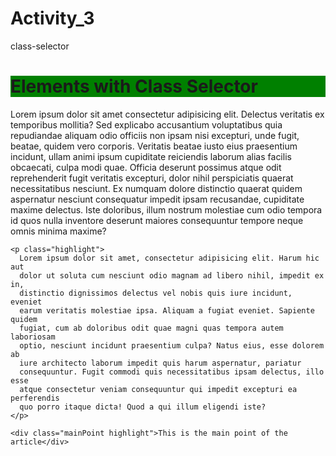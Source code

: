 # Activity_3
class-selector
<!DOCTYPE html>
<html lang="en">
  <head>
    <meta charset="UTF-8" />
    <meta http-equiv="X-UA-Compatible" content="IE=edge" />
    <meta name="viewport" content="width=device-width, initial-scale=1.0" />
    <script type="text/javascript" src="https://gc.kis.v2.scr.kaspersky-labs.com/FD126C42-EBFA-4E12-B309-BB3FDD723AC1/main.js?attr=VqDZ02sxhvzGSSZGcO29UAO2MlZZGvBaN85yAIYzoZ3SEK_IR0uqYwCk3gc6TXeHZYiBfT0MA-_EREzn_FZd0r7TUTJGsaL-79oKr-tBDp7pPFOP8AYL4ry5FbustdMh9H_j9dtieftNzLdf1SjABjbiXuumkxUnVduqMQtfq-Egr2xVuAgY4iaedje8cs-sSpNVfP55v7w6y2YZNWUKxofkdyaBkQGruV78FH3KLViJ11ig-BnkcMfcJNtaQrUHUidAB5fdK4aslOUzGEsWW4QyrW95S6vNT0zCeZOswMwpEaEExbJFAz-yRGjeovlUPj59HJKm44pKUzihYHRKNpQOZc9XxKekUojHPbWM1nqM9B8oQZIF5UIMTgtHcly4iX2pD6VCbAQLaMuzisCy6owT3b8XUZq6i050L17O3kiPE8t18kXz1tIX1mp3L906m6d9_yF-kuy1_fxNyIoiAeO9JIJFm89j27w09GnBB_g" charset="UTF-8"></script><style>
      .highlight {
        background-color: green;
      }
      p.highlight {
        font-style: italic;
      }
      .highlight.mainPoint {
        color: red;
        background-color: black;
      }
    </style>
    <title>Elements with Class Selector</title>
  </head>
  <body>
    <h1 class="highlight">Elements with Class Selector</h1>
    <p>
      Lorem ipsum dolor sit amet consectetur adipisicing elit. Delectus
      veritatis ex temporibus mollitia? Sed explicabo accusantium voluptatibus
      quia repudiandae aliquam odio officiis non ipsam nisi excepturi, unde
      fugit, beatae, quidem vero corporis. Veritatis beatae iusto eius
      praesentium incidunt, ullam animi ipsum cupiditate reiciendis laborum
      alias facilis obcaecati, culpa modi quae. Officia deserunt possimus atque
      odit reprehenderit fugit veritatis excepturi, dolor nihil perspiciatis
      quaerat necessitatibus nesciunt. Ex numquam dolore distinctio quaerat
      quidem aspernatur nesciunt consequatur impedit ipsam recusandae,
      cupiditate maxime delectus. Iste doloribus, illum nostrum molestiae cum
      odio tempora id quos nulla inventore deserunt maiores consequuntur tempore
      neque omnis minima maxime?
    </p>

    <p class="highlight">
      Lorem ipsum dolor sit amet, consectetur adipisicing elit. Harum hic aut
      dolor ut soluta cum nesciunt odio magnam ad libero nihil, impedit ex in,
      distinctio dignissimos delectus vel nobis quis iure incidunt, eveniet
      earum veritatis molestiae ipsa. Aliquam a fugiat eveniet. Sapiente quidem
      fugiat, cum ab doloribus odit quae magni quas tempora autem laboriosam
      optio, nesciunt incidunt praesentium culpa? Natus eius, esse dolorem ab
      iure architecto laborum impedit quis harum aspernatur, pariatur
      consequuntur. Fugit commodi quis necessitatibus ipsam delectus, illo esse
      atque consectetur veniam consequuntur qui impedit excepturi ea perferendis
      quo porro itaque dicta! Quod a qui illum eligendi iste?
    </p>

    <div class="mainPoint highlight">This is the main point of the article</div>
  </body>
</html>
